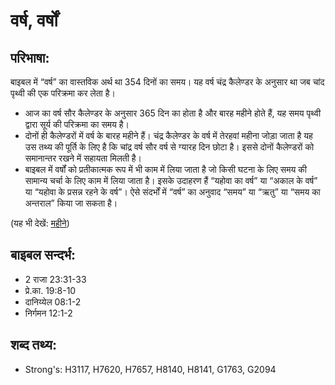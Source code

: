 # वर्ष, वर्षों #

## परिभाषा: ##

बाइबल में “वर्ष” का वास्तविक अर्थ था 354 दिनों का समय। यह वर्ष  चंद्र कैलेण्डर के अनुसार था जब चांद पृथ्वी की एक परिक्रमा कर लेता है।

* आज का वर्ष सौर कैलेण्डर के अनुसार 365 दिन का होता है और बारह महीने होते हैं, यह समय पृथ्वी द्वारा सूर्य की परिक्रमा का समय है।
* दोनों ही कैलेण्डरों में वर्ष के बारह महीने हैं। चंद्र कैलेण्डर के वर्ष में तेरहवां महीना जोड़ा जाता है यह उस तथ्य की पूर्ति के लिए है कि चांद्र वर्ष सौर वर्ष से ग्यारह दिन छोटा है। इससे दोनों कैलेण्डरों को समानान्तर रखने में सहायता मिलती है।
* बाइबल में वर्षों को प्रतीकात्मक रूप में भी काम में लिया जाता है जो किसी घटना के लिए समय की सामान्य चर्चा के लिए काम में लिया जाता है। इसके उदाहरण हैं “यहोवा का वर्ष” या “अकाल के वर्ष” या “यहोवा के प्रसन्न रहने के वर्ष”। ऐसे संदर्भों में “वर्ष” का अनुवाद “समय” या “ऋतु” या “समय का अन्तराल” किया जा सकता है।

(यह भी देखें: [महीने](../biblicaltimemonth.md))

## बाइबल सन्दर्भ: ##

* 2 राजा 23:31-33
* प्रे.का. 19:8-10
* दानिय्येल 08:1-2
* निर्गमन 12:1-2

## शब्द तथ्य: ##

* Strong's: H3117, H7620, H7657, H8140, H8141, G1763, G2094
